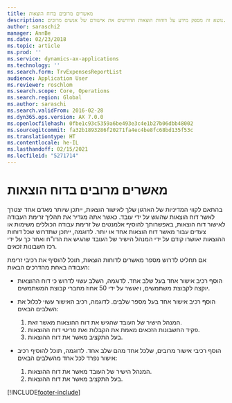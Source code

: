 ```yaml
---
title: מאשרים מרובים בדוח הוצאות
description: נושא זה מספק מידע על דוחות הוצאות הדורשים את אישורם של אנשים מרובים.
author: saraschi2
manager: AnnBe
ms.date: 02/23/2018
ms.topic: article
ms.prod: ''
ms.service: dynamics-ax-applications
ms.technology: ''
ms.search.form: TrvExpensesReportList
audience: Application User
ms.reviewer: roschlom
ms.search.scope: Core, Operations
ms.search.region: Global
ms.author: saraschi
ms.search.validFrom: 2016-02-28
ms.dyn365.ops.version: AX 7.0.0
ms.openlocfilehash: 0fbe1c93c5359a6be493e3c4e1b27b06dbb48002
ms.sourcegitcommit: fa32b1893286f20271fa4ec4be8fc68bd135f53c
ms.translationtype: HT
ms.contentlocale: he-IL
ms.lasthandoff: 02/15/2021
ms.locfileid: "5271714"
---
```

# <a name="multiple-approvers-on-an-expense-report"></a>מאשרים מרובים בדוח הוצאות

בהתאם לקווי המדיניות של הארגון שלך לאישור הוצאות, ייתכן שיותר מאדם אחד יצטרך לאשר דוח הוצאות שהוגש על ידי עובד. כאשר אתה מגדיר את תהליך זרימת העבודה לאישור דוח הוצאות, באפשרותך להוסיף אלמנטים של זרימת עבודה הכוללים משימות או צעדים עבור מאשר דוח הוצאות אחד או יותר. לדוגמה, ייתכן שתדרוש שכל דוחות ההוצאות יאושרו קודם על ידי המנהל הישיר של העובד שהגיש את הדו"ח ואחר כך על ידי רכז חשבונות זכאים.

אם תחליט לדרוש מספר מאשרים לדוחות הוצאות, תוכל להוסיף את רכיבי זרימת העבודה באחת מהדרכים הבאות:

- הוסף רכיב אישור אחד בעל שלב אחד. לדוגמה, השלב עשוי לדרוש כי דוח ההוצאות יוקצה לקבוצת משתמשים, ויאושר על ידי 50 אחוז מחברי קבוצת המשתמשים.
- הוסף רכיב אישור אחד בעל מספר שלבים. לדוגמה, רכיב האישור עשוי לכלול את השלבים הבאים:

    1. המנהל הישיר של העובד שהגיש את דוח ההוצאות מאשר זאת.
    2. פקיד החשבונות הזכאים מאמת את הקבלות ואת פריטי דוח ההוצאות.
    3. בעל התקציב מאשר את דוח ההוצאות.

- הוסף רכיבי אישור מרובים, שלכל אחד מהם שלב אחד. לדוגמה, תוכל להוסיף רכיב אישור נפרד לכל אחד מהשלבים הבאים:

    1. המנהל הישיר של העובד מאשר את דוח ההוצאות.
    2. בעל התקציב מאשר את דוח ההוצאות.


[!INCLUDE[footer-include](../includes/footer-banner.md)]